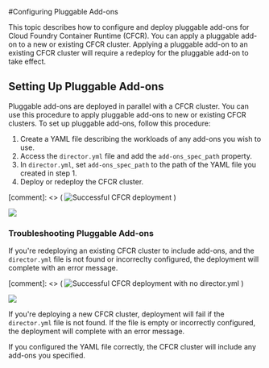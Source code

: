 #Configuring Pluggable Add-ons

This topic describes how to configure and deploy pluggable add-ons for Cloud Foundry Container Runtime (CFCR). You can apply a pluggable add-on to a new or existing CFCR cluster. Applying a pluggable add-on to an existing CFCR cluster will require a redeploy for the pluggable add-on to take effect.

## Setting Up Pluggable Add-ons

Pluggable add-ons are deployed in parallel with a CFCR cluster. You can use this procedure to apply pluggable add-ons to new or existing CFCR clusters. To set up pluggable add-ons, follow this procedure:

1. Create a YAML file describing the workloads of any add-ons you wish to use.
1. Access the `director.yml` file and add the `add-ons_spec_path` property.
1. In `director.yml`, set `add-ons_spec_path` to the path of the YAML file you created in step 1.
1. Deploy or redeploy the CFCR cluster.

[comment]: <> ( ![Successful CFCR deployment](./images/common/cfcr-successful-deploy.png "Successful CFCR deployment") )

<img src=". ../images/common/cfcr-successful-deploy.png">

### Troubleshooting Pluggable Add-ons

If you're redeploying an existing CFCR cluster to include add-ons, and the `director.yml` file is not found or incorreclty configured, the deployment will complete with an error message.

[comment]: <> ( ![Successful CFCR deployment with no director.yml](./images/common/cfcr-error-no-yml.png "Successful CFCR deployment with no director.yml") )

<img src=". ../images/common/cfcr-error-no-yml.png">

If you're deploying a new CFCR cluster, deployment will fail if the `director.yml` file is not found. If the file is empty or incorrectly configured, the deployment will complete with an error message.

If you configured the YAML file correctly, the CFCR cluster will include any add-ons you specified. 